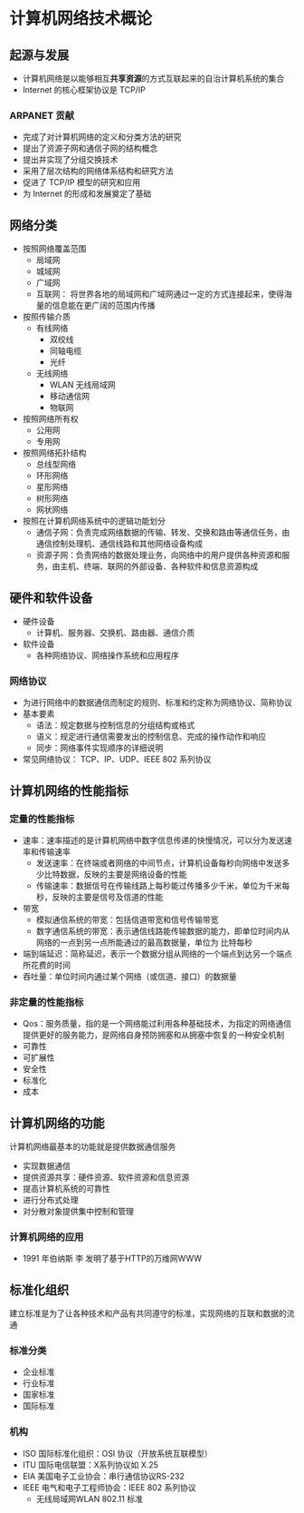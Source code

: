 # 计算机网络技术概论
## 起源与发展
* 计算机网络是以能够相互**共享资源**的方式互联起来的自治计算机系统的集合
* Internet 的核心框架协议是 TCP/IP
### ARPANET 贡献
* 完成了对计算机网络的定义和分类方法的研究
* 提出了资源子网和通信子网的结构概念
* 提出并实现了分组交换技术
* 采用了层次结构的网络体系结构和研究方法
* 促进了 TCP/IP 模型的研究和应用
* 为 Internet 的形成和发展奠定了基础
## 网络分类
* 按照网络覆盖范围
    * 局域网
    * 城域网
    * 广域网
    * 互联网： 将世界各地的局域网和广域网通过一定的方式连接起来，使得海量的信息能在更广阔的范围内传播
* 按照传输介质
    * 有线网络
        * 双绞线
        * 同轴电缆
        * 光纤
    * 无线网络
        * WLAN 无线局域网
        * 移动通信网
        * 物联网
* 按照网络所有权
    * 公用网
    * 专用网
* 按照网络拓扑结构
    * 总线型网络
    * 环形网络
    * 星形网络
    * 树形网络
    * 网状网络
* 按照在计算机网络系统中的逻辑功能划分
    * 通信子网：负责完成网络数据的传输、转发、交换和路由等通信任务，由通信控制处理机、通信线路和其他网络设备构成
    * 资源子网：负责网络的数据处理业务，向网络中的用户提供各种资源和服务，由主机、终端、联网的外部设备、各种软件和信息资源构成
## 硬件和软件设备
* 硬件设备
    * 计算机、服务器、交换机、路由器、通信介质
* 软件设备
    * 各种网络协议、网络操作系统和应用程序
### 网络协议
* 为进行网络中的数据通信而制定的规则、标准和约定称为网络协议、简称协议
* 基本要素
    * 语法：规定数据与控制信息的分组结构或格式
    * 语义：规定进行通信需要发出的控制信息、完成的操作动作和响应
    * 同步：网络事件实现顺序的详细说明
* 常见网络协议： TCP、IP、UDP、IEEE 802 系列协议
## 计算机网络的性能指标
### 定量的性能指标
* 速率：速率描述的是计算机网络中数字信息传递的快慢情况，可以分为发送速率和传输速率
    * 发送速率：在终端或者网络的中间节点，计算机设备每秒向网络中发送多少比特数据，反映的主要是网络设备的性能
    * 传输速率：数据信号在传输线路上每秒能过传播多少千米，单位为千米每秒，反映的主要是信号及信道的性能
* 带宽
    * 模拟通信系统的带宽：包括信道带宽和信号传输带宽
    * 数字通信系统的带宽：表示通信线路能传输数据的能力，即单位时间内从网络的一点到另一点所能通过的最高数据量，单位为 比特每秒
* 端到端延迟：简称延迟，表示一个数据分组从网络的一个端点到达另一个端点所花费的时间
* 吞吐量：单位时间内通过某个网络（或信道、接口）的数据量
### 非定量的性能指标
* Qos：服务质量，指的是一个网络能过利用各种基础技术，为指定的网络通信提供更好的服务能力，是网络自身预防拥塞和从拥塞中恢复的一种安全机制
* 可靠性
* 可扩展性
* 安全性
* 标准化
* 成本
## 计算机网络的功能
计算机网络最基本的功能就是提供数据通信服务
* 实现数据通信
* 提供资源共享：硬件资源、软件资源和信息资源
* 提高计算机系统的可靠性
* 进行分布式处理
* 对分散对象提供集中控制和管理
### 计算机网络的应用
* 1991 年伯纳斯 李 发明了基于HTTP的万维网WWW

## 标准化组织
建立标准是为了让各种技术和产品有共同遵守的标准，实现网络的互联和数据的流通
### 标准分类
* 企业标准
* 行业标准
* 国家标准
* 国际标准
### 机构
* ISO 国际标准化组织：OSI 协议（开放系统互联模型）
* ITU 国际电信联盟：X系列协议如 X.25
* EIA 美国电子工业协会：串行通信协议RS-232
* IEEE 电气和电子工程师协会：IEEE 802 系列协议
    * 无线局域网WLAN 802.11 标准